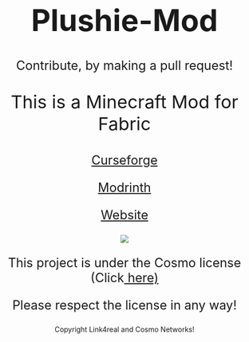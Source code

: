 <h1 style="font-size:60px;"align="center">Plushie-Mod</h1>

<p style="font-size:25px" align="center">Contribute, by making a pull request!</p>

<p style="font-size:36px;" align="center">This is a Minecraft Mod for Fabric</p>

<p style="font-size:25px;" align="center"><a href="https://www.curseforge.com/minecraft/mc-mods/plushie-mod">Curseforge</a></p>

<p style="font-size:25px;" align="center"><a href="https://modrinth.com/mod/plushie">Modrinth</a></p>

<p style="font-size:25px;" align="center"><a href="https://link4real.github.io/plushie.html">Website</a></p>

<p align="center"><img valign="middle" src="https://i.imgur.com/yXVPiJK.png"></p>

<p style="font-size:25px" align="center">This project is under the Cosmo license (Click<a href="https://github.com/CosmoNetworks/TheCosmoLicense"> here)</a></p>
<p style="font-size:25px" align="center">Please respect the license in any way!</p>
<p align="center">Copyright Link4real and Cosmo Networks!</p>
